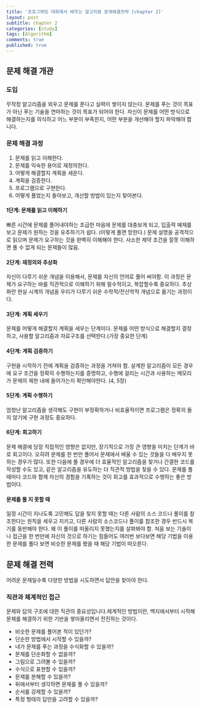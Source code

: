 ```yaml
---
title: '프로그래밍 대회에서 배우는 알고리즘 문제해결전략 [chapter 2]'
layout: post
subtitle: chapter 2
categories: [study]
tags: [Algorithm]
comments: true
published: true
---
```

## 문제 해결 개관

### 도입
무작정 알고리즘을 외우고 문제를 푼다고 실력이 쌓이지 않는다. 문제를 푸는 것이 목표가 아닌 푸는 기술을 연마하는 것이 목표가 되어야 한다. 자신이 문제를 어떤 방식으로 해결하는지를 의식하고 어느 부분이 부족한지, 어떤 부분을 개선해야 할지 파악해야 합니다.

### 문제 해결 과정
1. 문제를 읽고 이해한다.
2. 문제를 익숙한 용어로 재정의한다.
3. 어떻게 해결할지 계획을 세운다.
4. 계획을 검증한다.
5. 프로그램으로 구현한다.
6. 어떻게 풀었는지 돌아보고, 개선할 방법이 있는지 찾아본다.

#### 1단계: 문제를 읽고 이해하기
빠른 시간에 문제를 풀어내야하는 조급한 마음에 문제를 대충보게 되고, 입출력 예제를 보고 문제가 원하는 것을 유추하기가 쉽다. (이렇게 풀면 망한다.) 문제 설명을 공격적으로 읽으며 문제가 요구하는 것을 완벽히 이해해야 한다. 사소한 제약 조건을 잘못 이해하면 풀 수 없게 되는 문제들이 많음.

#### 2단계: 재정의와 추상화
자신이 다루기 쉬운 개념을 이용해서, 문제를 자신의 언어로 풀어 써야함. 이 과정은 문제가 요구하는 바를 직관적으로 이해하기 위해 필수적이고, 복잡할수록 중요하다. 추상화란 현실 시계의 개념을 우리가 다루기 쉬운 수학적/전산학적 개념으로 옮기는 과정이다.

#### 3단계: 계획 세우기
문제를 어떻게 해결할지 계획을 세우는 단계이다. 문제를 어떤 방식으로 해결할지 결정하고, 사용할 알고리즘과 자료구조를 선택한다.(가장 중요한 단계) 

#### 4단계: 계획 검증하기
구현을 시작하기 전에 계획을 검증하는 과정을 거쳐야 함. 설계한 알고리즘이 모든 경우에 요구 조건을 정확히 수행하는지를 증명하고, 수행에 걸리는 시간과 사용하는 메모리가 문제의 제한 내에 들어가는지 확인해야한다. (4, 5장)

#### 5단계: 계획 수행하기
엄청난 알고리즘을 생각해도 구현이 부정확하거나 비효율적이면 프로그램은 정확히 돌지 않기에 구현 과정도 중요하다.

#### 6단계: 회고하기
문제 해결에 당장 직접적인 영향은 없지만, 장기적으로 가장 큰 영향을 미치는 단계가 바로 회고이다. 오히려 문제를 한 번만 풀어서 문제에서 배울 수 있는 것들을 다 배우지 못하는 경우가 많다. 또한 다음에 풀 경우에 더 효율적인 알고리즘을 찾거나 간결한 코드를 작성할 수도 있고, 같은 알고리즘을 유도하는 더 직관적 방법을 찾을 수 있다. 문제를 풀 때마다 코드와 함께 자신의 경험을 기록하는 것이 회고를 효과적으로 수행하는 좋은 방법이다.

#### 문제를 풀 지 못할 때
일정 시간이 지나도록 고민해도 답을 찾지 못할 때는 다른 사람의 소스 코드나 풀이를 참조한다는 원칙을 세우고 지키고, 다른 사람의 소스코드나 풀이를 참조한 경우 반드시 복기를 동반해야 한다. 왜 이 풀이를 떠올리지 못했는지를 살펴봐야 함. 처음 보는 기술이나 접근을 한 번만에 자신의 것으로 하기는 힘들어도 여러번 보다보면 해당 기법을 이용한 문제를 풀다 보면 비슷한 문제를 봤을 때 해당 기법이 떠오른다.

## 문제 해결 전력
어려운 문제일수록 다양한 방법을 시도하면서 답안을 찾아야 한다.

### 직관과 체계적인 접근
문제와 답의 구조에 대한 직관의 중요성입니다.체계적인 방법이란, 백지에서부터 시작해 문제를 해결하기 위한 기반을 쌓아올리면서 전진하는 것이다.
- 비슷한 문제를 풀어본 적이 있던가?
- 단순한 방법에서 시작할 수 있을까?
- 내가 문제를 푸는 과정을 수식화할 수 있을까?
- 문제를 단순화할 수 없을까?
- 그림으로 그려볼 수 있을까?
- 수식으로 표현할 수 있을까?
- 문제를 분해할 수 있을까?
- 뒤에서부터 생각하면 문제를 풀 수 있을까?
- 순서를 강제할 수 있을까?
- 특정 형태의 답만을 고려할 수 있을까?